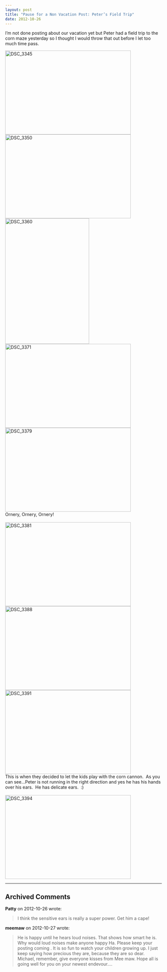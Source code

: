 ```yaml
---
layout: post
title: "Pause for a Non Vacation Post: Peter’s Field Trip"
date: 2012-10-26
---
```


<p>I’m not done posting about our vacation yet but Peter had a field trip to the corn maze yesterday so I thought I would throw that out before I let too much time pass. </p>  <p><a href="/thepaladinos/assets/images/DSC_3345.jpg" target="_blank"><img style="background-image: none; border-bottom: 0px; border-left: 0px; margin: 0px; padding-left: 0px; padding-right: 0px; display: inline; border-top: 0px; border-right: 0px; padding-top: 0px" title="DSC_3345" border="0" alt="DSC_3345" src="/thepaladinos/assets/images/DSC_3345_thumb.jpg" width="404" height="270" /></a><a href="/thepaladinos/assets/images/DSC_3350.jpg" target="_blank"><img style="background-image: none; border-bottom: 0px; border-left: 0px; margin: 0px; padding-left: 0px; padding-right: 0px; display: inline; border-top: 0px; border-right: 0px; padding-top: 0px" title="DSC_3350" border="0" alt="DSC_3350" src="/thepaladinos/assets/images/DSC_3350_thumb.jpg" width="404" height="270" /></a><a href="/thepaladinos/assets/images/DSC_3360.jpg" target="_blank"><img style="background-image: none; border-bottom: 0px; border-left: 0px; margin: 0px; padding-left: 0px; padding-right: 0px; display: inline; border-top: 0px; border-right: 0px; padding-top: 0px" title="DSC_3360" border="0" alt="DSC_3360" src="/thepaladinos/assets/images/DSC_3360_thumb.jpg" width="270" height="404" /></a>    <br /><a href="/thepaladinos/assets/images/DSC_3371.jpg" target="_blank"><img style="background-image: none; border-bottom: 0px; border-left: 0px; padding-left: 0px; padding-right: 0px; display: inline; border-top: 0px; border-right: 0px; padding-top: 0px" title="DSC_3371" border="0" alt="DSC_3371" src="/thepaladinos/assets/images/DSC_3371_thumb.jpg" width="404" height="270" /></a>    <br /><a href="/thepaladinos/assets/images/DSC_3379.jpg" target="_blank"><img style="background-image: none; border-bottom: 0px; border-left: 0px; margin: 0px; padding-left: 0px; padding-right: 0px; display: inline; border-top: 0px; border-right: 0px; padding-top: 0px" title="DSC_3379" border="0" alt="DSC_3379" src="/thepaladinos/assets/images/DSC_3379_thumb.jpg" width="404" height="270" /></a>    <br />Ornery, Ornery, Ornery!    <br />    <br /><a href="/thepaladinos/assets/images/DSC_3381.jpg" target="_blank"><img style="background-image: none; border-bottom: 0px; border-left: 0px; margin: 0px; padding-left: 0px; padding-right: 0px; display: inline; border-top: 0px; border-right: 0px; padding-top: 0px" title="DSC_3381" border="0" alt="DSC_3381" src="/thepaladinos/assets/images/DSC_3381_thumb.jpg" width="404" height="270" /></a><a href="/thepaladinos/assets/images/DSC_3388.jpg" target="_blank"><img style="background-image: none; border-bottom: 0px; border-left: 0px; margin: 0px; padding-left: 0px; padding-right: 0px; display: inline; border-top: 0px; border-right: 0px; padding-top: 0px" title="DSC_3388" border="0" alt="DSC_3388" src="/thepaladinos/assets/images/DSC_3388_thumb.jpg" width="404" height="270" /></a><a href="/thepaladinos/assets/images/DSC_3391.jpg" target="_blank"><img style="background-image: none; border-bottom: 0px; border-left: 0px; margin: 0px; padding-left: 0px; padding-right: 0px; display: inline; border-top: 0px; border-right: 0px; padding-top: 0px" title="DSC_3391" border="0" alt="DSC_3391" src="/thepaladinos/assets/images/DSC_3391_thumb.jpg" width="404" height="270" /></a>    <br />This is when they decided to let the kids play with the corn cannon.&#160; As you can see…Peter is not running in the right direction and yes he has his hands over his ears.&#160; He has delicate ears.&#160; :)&#160; <br />    <br /><a href="/thepaladinos/assets/images/DSC_3394.jpg" target="_blank"><img style="background-image: none; border-bottom: 0px; border-left: 0px; padding-left: 0px; padding-right: 0px; display: inline; border-top: 0px; border-right: 0px; padding-top: 0px" title="DSC_3394" border="0" alt="DSC_3394" src="/thepaladinos/assets/images/DSC_3394_thumb.jpg" width="404" height="270" /></a></p>


---

## Archived Comments

**Patty** on 2012-10-26 wrote:

> I think the sensitive ears is really a super power. Get him a cape!

**meemaw** on 2012-10-27 wrote:

> He is happy until he hears loud noises.  That shows how smart he is.  Why would loud noises make anyone happy Ha.  Please keep your posting coming .  It is so fun to watch your children growing up.  I just keep saying how precious they are,  because they are so dear. Michael, remember, give everyone kisses from Mee maw. Hope all is going well for you on your newest endevour....
